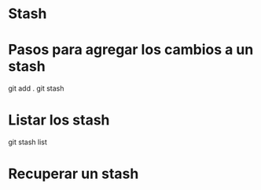 # Stash

# Pasos para agregar los cambios a un stash

git add .
git stash

# Listar los stash
git stash list

# Recuperar un stash
